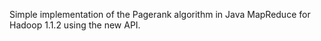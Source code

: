 Simple implementation of the Pagerank algorithm in Java MapReduce for Hadoop 1.1.2 using the new API.